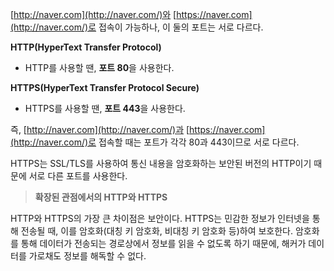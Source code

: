 [http://naver.com](http://naver.com/)와 [https://naver.com](http://naver.com/)로 접속이 가능하나, 이 둘의 포트는 서로 다르다.

**HTTP(HyperText Transfer Protocol)**

- HTTP를 사용할 땐, **포트 80**을 사용한다.

**HTTPS(HyperText Transfer Protocol Secure)**

- HTTPS를 사용할 땐, **포트 443**을 사용한다.

즉, [http://naver.com](http://naver.com/)과 [https://naver.com](http://naver.com/)로 접속할 때는 포트가 각각 80과 443이므로 서로 다르다.

HTTPS는 SSL/TLS를 사용하여 통신 내용을 암호화하는 보안된 버전의 HTTP이기 때문에 서로 다른 포트를 사용한다.

>**확장된 관점에서의 HTTP와 HTTPS**
>
HTTP와 HTTPS의 가장 큰 차이점은 보안이다. HTTPS는 민감한 정보가 인터넷을 통해 전송될 때, 이를 암호화(대칭 키 암호화, 비대칭 키 암호화 등)하여 보호한다.
암호화를 통해 데이터가 전송되는 경로상에서 정보를 읽을 수 없도록 하기 때문에, 해커가 데이터를 가로채도 정보를 해독할 수 없다.